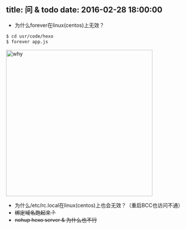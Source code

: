 title: 问 & todo
date: 2016-02-28 18:00:00
---
-  为什么forever在linux(centos)上无效？
``` bash
$ cd usr/code/hexo
$ forever app.js
```
<img src="/img/why.gif" width = "400" alt="why" align=center />

-  为什么/etc/rc.local在linux(centos)上也会无效？（重启BCC也访问不通）
-  ~~绑定域名跑起来？~~
-  ~~nohup hexo server & 为什么也不行~~
